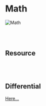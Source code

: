 <!--------------------------------------------------------------------------------- Math -->
<br><br>

# Math
![Math](https://github.com/kashanimorteza/ai_document/blob/main/design/math.png)



<!--------------------------------------------------------------------------------- Resource -->
<br><br>

## Resource



<!--------------------------------------------------------------------------------- Differential -->
<br><br>

## Differential
[Here...](https://github.com/kashanimorteza/ai_document/blob/main/doc/differential.md)